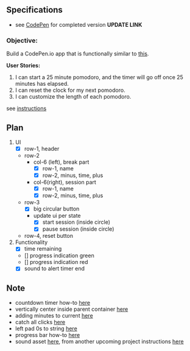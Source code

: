 ## Specifications

- see [CodePen](#) for completed version **UPDATE LINK**

### Objective:
Build a CodePen.io app that is functionally similar to [this](https://codepen.io/freeCodeCamp/full/aNyxXR).

**User Stories:**  

1. I can start a 25 minute pomodoro, and the timer will go off once 25 minutes has elapsed.
2. I can reset the clock for my next pomodoro.
3. I can customize the length of each pomodoro.

see [instructions](https://www.freecodecamp.com/challenges/build-a-pomodoro-clock)


## Plan
1. UI
    - [X] row-1, header
    - row-2
        - col-6 (left), break part
            - [X] row-1, name
            - [X] row-2, minus, time, plus
        - col-6(right), session part
            - [X] row-1, name
            - [X] row-2, minus, time, plus
    - row-3
        - [X] big circular button
        - update ui per state
            - [X] start session (inside circle)
            - [X] pause session (inside circle)
    - row-4, reset button
2. Functionality
    - [X] time remaining
    - [] progress indication green
    - [] progress indication red
    - [X] sound to alert timer end

## Note

- countdown timer how-to [here](http://www.w3schools.com/howto/howto_js_countdown.asp)
- vertically center inside parent container [here](http://stackoverflow.com/a/17996674)
- adding minutes to current [here](http://stackoverflow.com/a/4517698)
- catch all clicks [here](http://stackoverflow.com/a/15234972)
- left pad 0s to string [here](http://stackoverflow.com/a/14760377)
- progress bar how-to [here](http://www.w3schools.com/howto/howto_js_progressbar.asp)
- sound asset [here](https://s3.amazonaws.com/freecodecamp/simonSound1.mp3), from another upcoming project instructions [here](https://www.freecodecamp.com/challenges/build-a-simon-game)

